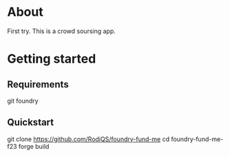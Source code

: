 # About

First try. This is a crowd soursing app.

# Getting started

## Requirements
git
foundry
## Quickstart

git clone https://github.com/RodiQS/foundry-fund-me
cd foundry-fund-me-f23
forge build


